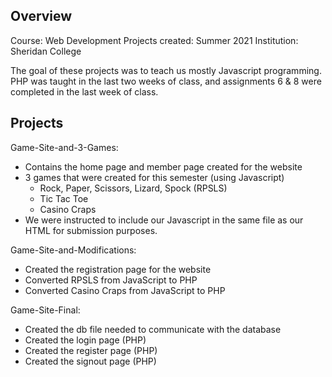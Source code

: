 ## Overview
Course: Web Development
Projects created: Summer 2021
Institution: Sheridan College

The goal of these projects was to teach us mostly Javascript programming. PHP was taught in the last two weeks of class, and assignments 6 & 8 were completed in the last week of class.

## Projects
Game-Site-and-3-Games: 
- Contains the home page and member page created for the website 
- 3 games that were created for this semester (using Javascript)
  - Rock, Paper, Scissors, Lizard, Spock (RPSLS)
  - Tic Tac Toe
  - Casino Craps
- We were instructed to include our Javascript in the same file as our HTML for submission purposes.

Game-Site-and-Modifications: 
- Created the registration page for the website
- Converted RPSLS from JavaScript to PHP
- Converted Casino Craps from JavaScript to PHP

Game-Site-Final: 
- Created the db file needed to communicate with the database
- Created the login page (PHP)
- Created the register page (PHP)
- Created the signout page (PHP)

